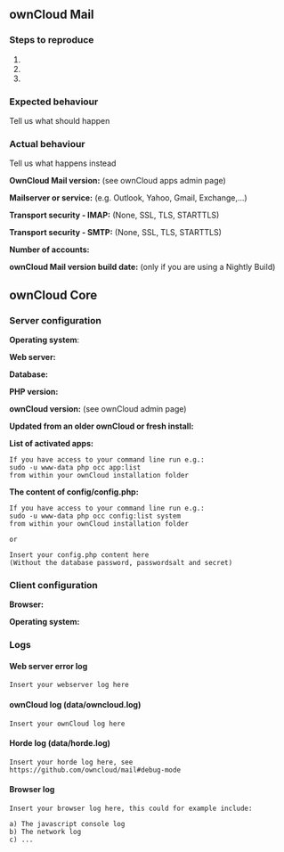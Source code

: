 ## ownCloud Mail

### Steps to reproduce
1.
2.
3.

### Expected behaviour
Tell us what should happen

### Actual behaviour
Tell us what happens instead

**OwnCloud Mail version:** (see ownCloud apps admin page)

**Mailserver or service:** (e.g. Outlook, Yahoo, Gmail, Exchange,...)

**Transport security - IMAP:** (None, SSL, TLS, STARTTLS) 

**Transport security - SMTP:** (None, SSL, TLS, STARTTLS)

**Number of accounts:**

**ownCloud Mail version build date:** (only if you are using a Nightly Build)

## ownCloud Core

### Server configuration
**Operating system**:

**Web server:**

**Database:**

**PHP version:**

**ownCloud version:** (see ownCloud admin page)

**Updated from an older ownCloud or fresh install:**

**List of activated apps:**

```
If you have access to your command line run e.g.:
sudo -u www-data php occ app:list
from within your ownCloud installation folder
```

**The content of config/config.php:**

```
If you have access to your command line run e.g.:
sudo -u www-data php occ config:list system
from within your ownCloud installation folder

or 

Insert your config.php content here
(Without the database password, passwordsalt and secret)
```

### Client configuration
**Browser:**

**Operating system:**

### Logs
#### Web server error log
```
Insert your webserver log here
```

#### ownCloud log (data/owncloud.log)
```
Insert your ownCloud log here
```

#### Horde log (data/horde.log)
```
Insert your horde log here, see https://github.com/owncloud/mail#debug-mode
```

#### Browser log
```
Insert your browser log here, this could for example include:

a) The javascript console log
b) The network log 
c) ...
```
